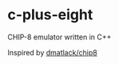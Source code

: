 # c-plus-eight
 CHIP-8 emulator written in C++
 
 Inspired by [dmatlack/chip8](https://github.com/dmatlack/chip8)